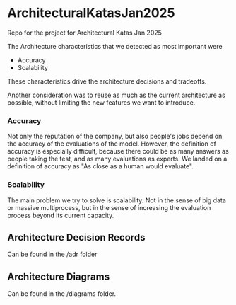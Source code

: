 # ArchitecturalKatasJan2025
Repo for the project for Architectural Katas Jan 2025

The Architecture characteristics that we detected as most important 
were 

- Accuracy
- Scalability

These characteristics drive the architecture decisions and tradeoffs.

Another consideration was to reuse as much as the current architecture as possible, without limiting
the new features we want to introduce.

### Accuracy
Not only the reputation of the company, but also people's jobs depend on the accuracy of the evaluations
of the model. However, the definition of accuracy is especially difficult, because there could be as
many answers as people taking the test, and as many evaluations as experts. We landed on a definition
of accuracy as "As close as a human would evaluate".

### Scalability
The main problem we try to solve is scalability. Not in the sense of big data or massive multiprocess,
but in the sense of increasing the evaluation process beyond its current capacity.


## Architecture Decision Records

Can be found in the /adr folder

## Architecture Diagrams

Can be found in the /diagrams folder.
